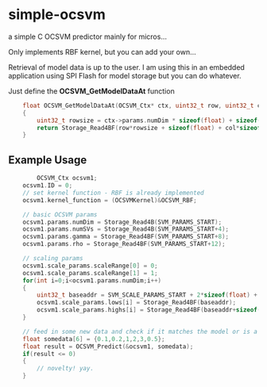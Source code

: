# simple-ocsvm
a simple C OCSVM predictor mainly for micros...

Only implements RBF kernel, but you can add your own...

Retrieval of model data is up to the user. I am using this in an embedded application using SPI Flash for model storage but you can do whatever.

Just define the **OCSVM_GetModelDataAt** function
```C
    float OCSVM_GetModelDataAt(OCSVM_Ctx* ctx, uint32_t row, uint32_t col)
    {
	    uint32_t rowsize = ctx->params.numDim * sizeof(float) + sizeof(float);
	    return Storage_Read4BF(row*rowsize + sizeof(float) + col*sizeof(float));
    }
```
## Example Usage

```C
    	OCSVM_Ctx ocsvm1;
	ocsvm1.ID = 0;
	// set kernel function - RBF is already implemented
	ocsvm1.kernel_function = (OCSVMKernel)&OCSVM_RBF;

	// basic OCSVM params
	ocsvm1.params.numDim = Storage_Read4B(SVM_PARAMS_START);
	ocsvm1.params.numSVs = Storage_Read4B(SVM_PARAMS_START+4);
	ocsvm1.params.gamma = Storage_Read4BF(SVM_PARAMS_START+8);
	ocsvm1.params.rho = Storage_Read4BF(SVM_PARAMS_START+12);

	// scaling params
	ocsvm1.scale_params.scaleRange[0] = 0;
	ocsvm1.scale_params.scaleRange[1] = 1;
	for(int i=0;i<ocsvm1.params.numDim;i++)
	{
		uint32_t baseaddr = SVM_SCALE_PARAMS_START + 2*sizeof(float) + i*(2*sizeof(float));
		ocsvm1.scale_params.lows[i] = Storage_Read4BF(baseaddr);
		ocsvm1.scale_params.highs[i] = Storage_Read4BF(baseaddr+sizeof(float));
	}

	// feed in some new data and check if it matches the model or is a novelty
	float somedata[6] = {0.1,0.2,1,2,3,0.5};
	float result = OCSVM_Predict(&ocsvm1, somedata);
	if(result <= 0)
	{
		// novelty! yay.
	}

```
